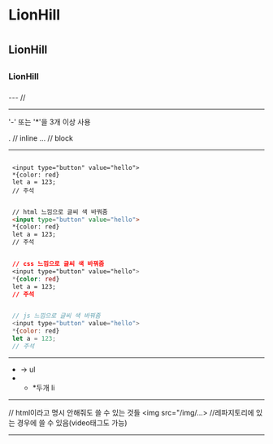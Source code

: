 # LionHill <h1>
## LionHill <h2>
### LionHill <h3>

--- //<hr> '-' 또는 '*'을 3개 이상 사용 

. // inline
... // block

---

```

 <input type="button" value="hello">
 *{color: red}
 let a = 123;
 // 주석

```

```html

 // html 느낌으로 글씨 색 바꿔줌
 <input type="button" value="hello">
 *{color: red}
 let a = 123;
 // 주석

```

```css

 // css 느낌으로 글씨 색 바꿔줌
 <input type="button" value="hello">
 *{color: red}
 let a = 123;
 // 주석

```

```javascript

 // js 느낌으로 글씨 색 바꿔줌
 <input type="button" value="hello">
 *{color: red}
 let a = 123;
 // 주석

```
---

* -> ul
* *  *두개 li

---
 
// html이라고 명시 안해줘도 쓸 수 있는 것들
<img src="/img/...> //레파지토리에 있는 경우에 쓸 수 있음(video태그도 가능) 
<a>

---

